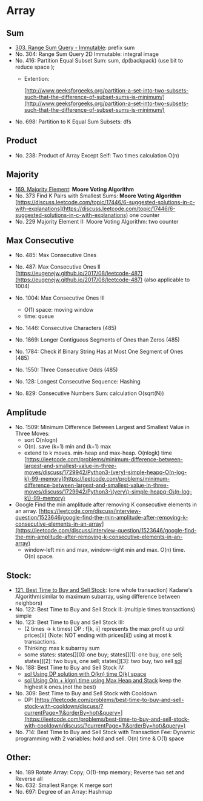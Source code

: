 # Array

## Sum

* [303. Range Sum Query - Immutable](https://leetcode.com/problems/range-sum-query-immutable/): prefix sum
* No. 304: Range Sum Query 2D Immutable: integral image
* No. 416: Partition Equal Subset Sum: sum, dp(backpack) (use bit to reduce space );
  *   Extention:

      [http://www.geeksforgeeks.org/partition-a-set-into-two-subsets-such-that-the-difference-of-subset-sums-is-minimum/](http://www.geeksforgeeks.org/partition-a-set-into-two-subsets-such-that-the-difference-of-subset-sums-is-minimum/)
* No. 698: Partition to K Equal Sum Subsets: dfs

## Product

* No. 238: Product of Array Except Self: Two times calculation O(n)

## Majority

* [169. Majority Element](https://leetcode.com/problems/majority-element/): **Moore Voting Algorithm**
* No. 373 Find K Pairs with Smallest Sums: **Moore Voting Algorithm** [https://discuss.leetcode.com/topic/17446/6-suggested-solutions-in-c-with-explanations](https://discuss.leetcode.com/topic/17446/6-suggested-solutions-in-c-with-explanations) one counter
* No. 229 Majority Element II: Moore Voting Algorithm: two counter

## Max Consecutive&#x20;

* No. 485: Max Consecutive Ones
* No. 487: Max Consecutive Ones II [https://eugenejw.github.io/2017/08/leetcode-487](https://eugenejw.github.io/2017/08/leetcode-487) (also applicable to 1004)
*   No. 1004: Max Consecutive Ones III

    * O(1) space: moving window
    * time: queue


* No. 1446: Consecutive Characters (485)
* No. 1869: Longer Contiguous Segments of Ones than Zeros (485)
* No. 1784: Check if Binary String Has at Most One Segment of Ones (485)
* No. 1550: Three Consecutive Odds (485)



* No. 128: Longest Consecutive Sequence: Hashing
* No. 829: Consecutive Numbers Sum: calculation O(sqrt(N))

## Amplitude

* &#x20;No. 1509: Minimum Difference Between Largest and Smallest Value in Three Moves:&#x20;
  * sort O(nlogn)
  * O(n). save (k+1) min and (k+1) max
  * extend to k moves. min-heap and max-heap. O(nlogk) time [https://leetcode.com/problems/minimum-difference-between-largest-and-smallest-value-in-three-moves/discuss/1729942/Python3-(very)-simple-heapq-O(n-log-k)-99-memory](https://leetcode.com/problems/minimum-difference-between-largest-and-smallest-value-in-three-moves/discuss/1729942/Python3-\(very\)-simple-heapq-O\(n-log-k\)-99-memory)
* Google Find the min amplitude after removing K consecutive elements in an array. [https://leetcode.com/discuss/interview-question/1523646/google-find-the-min-amplitude-after-removing-k-consecutive-elements-in-an-array](https://leetcode.com/discuss/interview-question/1523646/google-find-the-min-amplitude-after-removing-k-consecutive-elements-in-an-array)
  * window-left min and max, window-right min and max. O(n) time. O(n) space.



## Stock:

* [121. Best Time to Buy and Sell Stock](https://leetcode.com/problems/best-time-to-buy-and-sell-stock/): (one whole transaction) Kadane's Algorithm(similar to maximum subarray, using difference between neighbors)
* No. 122: Best Time to Buy and Sell Stock II: (multiple times transactions) simple
* No. 123: Best Time to Buy and Sell Stock III:&#x20;
  * (2 times -> k times) DP : f\[k, ii] represents the max profit up until prices\[ii] (Note: NOT ending with prices\[ii]) using at most k transactions.&#x20;
  * Thinking: max k subarray sum
  * some states: states\[]\[0]: one buy; states\[]\[1]: one buy, one sell; states\[]\[2]: two buys, one sell; states\[]\[3]: two buy, two sell [sol](https://discuss.leetcode.com/topic/19750/my-c-solution-o-n-time-o-1-space-8ms)
* No. 188: Best Time to Buy and Sell Stock IV:&#x20;
  * [sol Using DP solution with O(kn) time O(k) space](https://discuss.leetcode.com/topic/12250/share-my-c-dp-solution-with-o-kn-time-o-k-space-10ms)
  * [sol Using O(n + klgn) time using Max Heap and Stack](https://discuss.leetcode.com/topic/9522/c-solution-with-o-n-klgn-time-using-max-heap-and-stack) keep the highest k ones.(not the best)  &#x20;
* No. 309: Best Time to Buy and Sell Stock with Cooldown
  * DP: [https://leetcode.com/problems/best-time-to-buy-and-sell-stock-with-cooldown/discuss/?currentPage=1\&orderBy=hot\&query=](https://leetcode.com/problems/best-time-to-buy-and-sell-stock-with-cooldown/discuss/?currentPage=1\&orderBy=hot\&query=)
*   No. 714: Best Time to Buy and Sell Stock with Transaction Fee: Dynamic programming with 2 variables: hold and sell. O(n) time & O(1) space









## Other:

* No. 189 Rotate Array: Copy; O(1)-tmp memory; Reverse two set and Reverse all
* No. 632: Smallest Range: K merge sort
* No. 697: Degree of an Array: Hashmap
